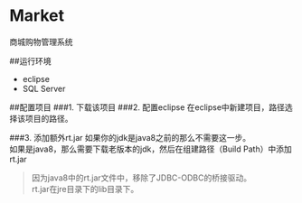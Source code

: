 Market
======

商城购物管理系统

##运行环境
* eclipse
* SQL Server

##配置项目
###1. 下载该项目
###2. 配置eclipse
在eclipse中新建项目，路径选择该项目的路径。

###3. 添加额外rt.jar
如果你的jdk是java8之前的那么不需要这一步。  
如果是java8，那么需要下载老版本的jdk，然后在组建路径（Build Path）中添加rt.jar
>因为java8中的rt.jar文件中，移除了JDBC-ODBC的桥接驱动。  
>rt.jar在jre目录下的lib目录下。

